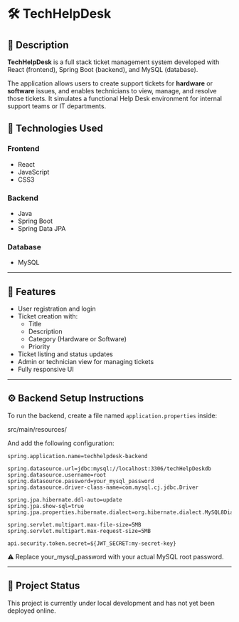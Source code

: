 # 🛠️ TechHelpDesk

## 📌 Description

**TechHelpDesk** is a full stack ticket management system developed with React (frontend), Spring Boot (backend), and MySQL (database).

The application allows users to create support tickets for **hardware** or **software** issues, and enables technicians to view, manage, and resolve those tickets. It simulates a functional Help Desk environment for internal support teams or IT departments.

## 🔧 Technologies Used

### Frontend
- React
- JavaScript
- CSS3

### Backend
- Java
- Spring Boot
- Spring Data JPA

### Database
- MySQL

---

## 📂 Features

- User registration and login
- Ticket creation with:
  - Title
  - Description
  - Category (Hardware or Software)
  - Priority
- Ticket listing and status updates
- Admin or technician view for managing tickets
- Fully responsive UI

---

## ⚙️ Backend Setup Instructions

To run the backend, create a file named `application.properties` inside:

src/main/resources/


And add the following configuration:

```properties
spring.application.name=techhelpdesk-backend

spring.datasource.url=jdbc:mysql://localhost:3306/techHelpDeskdb
spring.datasource.username=root
spring.datasource.password=your_mysql_password
spring.datasource.driver-class-name=com.mysql.cj.jdbc.Driver

spring.jpa.hibernate.ddl-auto=update
spring.jpa.show-sql=true
spring.jpa.properties.hibernate.dialect=org.hibernate.dialect.MySQL8Dialect

spring.servlet.multipart.max-file-size=5MB
spring.servlet.multipart.max-request-size=5MB

api.security.token.secret=${JWT_SECRET:my-secret-key}
```

⚠️ Replace your_mysql_password with your actual MySQL root password.

---

## 🚧 Project Status 

This project is currently under local development and has not yet been deployed online.
